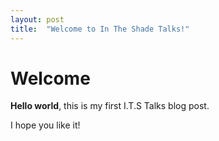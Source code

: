 ```yaml
---
layout: post
title:  "Welcome to In The Shade Talks!"
---
```


# Welcome

**Hello world**, this is my first I.T.S Talks blog post.

I hope you like it!

